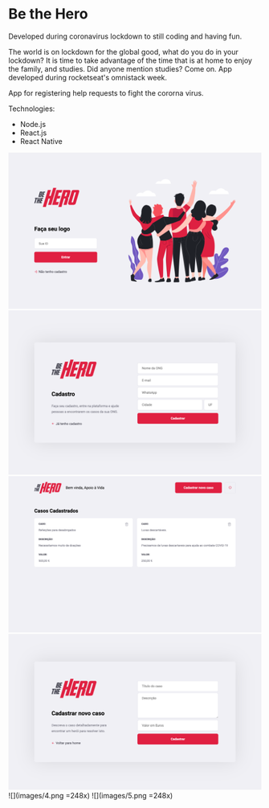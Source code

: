 # Be the Hero

Developed during coronavirus lockdown to still coding and having fun.

The world is on lockdown for the global good, what do you do in your lockdown? It is time to take advantage of the time that is at home to enjoy the family, and studies. Did anyone mention studies? Come on.
App developed during rocketseat's omnistack week.

App for registering help requests to fight the cororna virus.

Technologies:

- Node.js
- React.js
- React Native

![](images/0.png)
![](images/1.png)
![](images/2.png)
![](images/3.png)
![](images/4.png =248x)
![](images/5.png =248x)
